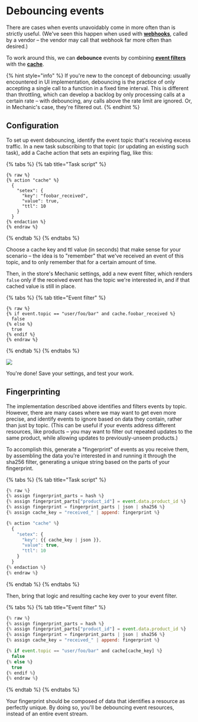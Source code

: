 # Debouncing events

There are cases when events unavoidably come in more often than is strictly useful. (We've seen this happen when used with [**webhooks**](../platform/webhooks.md), called by a vendor – the vendor may call that webhook far more often than desired.)

To work around this, we can **debounce** events by combining [**event filters**](../platform/events/filters.md) with the [**cache**](../platform/cache/).

{% hint style="info" %}
If you're new to the concept of debouncing: usually encountered in UI implementation, debouncing is the practice of only accepting a single call to a function in a fixed time interval. This is different than throttling, which can develop a backlog by only processing calls at a certain rate – with debouncing, any calls above the rate limit are ignored. Or, in Mechanic's case, they're filtered out.
{% endhint %}

## Configuration

To set up event debouncing, identify the event topic that's receiving excess traffic. In a new task subscribing to that topic (or updating an existing such task), add a Cache action that sets an expiring flag, like this:

{% tabs %}
{% tab title="Task script" %}
```
{% raw %}
{% action "cache" %}
  {
    "setex": {
      "key": "foobar_received",
      "value": true,
      "ttl": 10
    }
  }
{% endaction %}
{% endraw %}
```
{% endtab %}
{% endtabs %}

Choose a cache key and ttl value (in seconds) that make sense for your scenario – the idea is to "remember" that we've received an event of this topic, and to only remember that for a certain amount of time.

Then, in the store's Mechanic settings, add a new event filter, which renders `false` only if the received event has the topic we're interested in, and if that cached value is still in place.

{% tabs %}
{% tab title="Event filter" %}
```
{% raw %}
{% if event.topic == "user/foo/bar" and cache.foobar_received %}
  false
{% else %}
  true
{% endif %}
{% endraw %}
```
{% endtab %}
{% endtabs %}

![](https://d33v4339jhl8k0.cloudfront.net/docs/assets/5ddd799f2c7d3a7e9ae472fc/images/5fc7e48bd580ce55a38b3a41/file-ZywLatxT1R.png)

You're done! Save your settings, and test your work.

## Fingerprinting

The implementation described above identifies and filters events by topic. However, there are many cases where we may want to get even more precise, and identify events to ignore based on data they contain, rather than just by topic. (This can be useful if your events address different resources, like products – you may want to filter out repeated updates to the same product, while allowing updates to previously-unseen products.)

To accomplish this, generate a "fingerprint" of events as you receive them, by assembling the data you're interested in and running it through the sha256 filter, generating a unique string based on the parts of your fingerprint.

{% tabs %}
{% tab title="Task script" %}
```javascript
{% raw %}
{% assign fingerprint_parts = hash %}
{% assign fingerprint_parts["product_id"] = event.data.product_id %}
{% assign fingerprint = fingerprint_parts | json | sha256 %}
{% assign cache_key = "received_" | append: fingerprint %}

{% action "cache" %}
  {
    "setex": {
      "key": {{ cache_key | json }},
      "value": true,
      "ttl": 10
    }
  }
{% endaction %}
{% endraw %}
```
{% endtab %}
{% endtabs %}

Then, bring that logic and resulting cache key over to your event filter.

{% tabs %}
{% tab title="Event filter" %}
```javascript
{% raw %}
{% assign fingerprint_parts = hash %}
{% assign fingerprint_parts["product_id"] = event.data.product_id %}
{% assign fingerprint = fingerprint_parts | json | sha256 %}
{% assign cache_key = "received_" | append: fingerprint %}

{% if event.topic == "user/foo/bar" and cache[cache_key] %}
  false
{% else %}
  true
{% endif %}
{% endraw %}
```
{% endtab %}
{% endtabs %}

Your fingerprint should be composed of data that identifies a resource as perfectly unique. By doing so, you'll be debouncing event resources, instead of an entire event stream.
